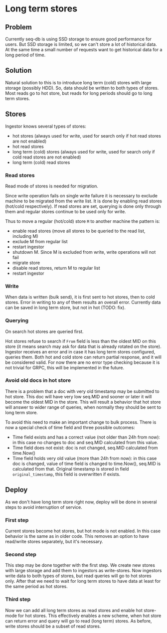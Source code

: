 # Long term stores

## Problem
Currently seq-db is using SSD storage to ensure good performance for users.
But SSD storage is limited, so we can't store a lot of historical data.
At the same time a small number of requests want to get historical data
for a long period of time.

## Solution
Natural solution to this is to introduce long term (cold) stores with 
large storage (possibly HDD). So, data should be written to both types of
stores. Most reads go to hot store, but reads for long periods should go
to long term stores.

## Stores
Ingestor knows several types of stores:
- hot stores (always used for write, used for search only if hot read stores are not enabled)
- hot read stores 
- long term (cold) stores (always used for write, used for search only if cold read stores are not enabled)
- long term (cold) read stores

### Read stores
Read mode of stores is needed for migration. 

Since write operation fails on single write failure it is necessary to exclude machine to be migrated from the write list.
It is done by enabling read stores (hot/cold respectively). If read stores are set, querying is done only through them and
regular stores continue to be used only for write.

Thus to move a regular (hot/cold) store `M` to another machine the pattern is:
- enable read stores (move all stores to be queried to the read list, including M)
- exclude M from regular list
- restart ingestor
- shutdown M. Since M is excluded from write, write operations will not fail
- migrate store
- disable read stores, return M to regular list
- restart ingestor

### Write
When data is written (bulk send), it is first sent to hot stores, then to cold stores. Error in writing to any of them results an overall error.
Currently data can be saved in long term store, but not in hot (TODO: fix).

### Querying
On search hot stores are queried first.

Hot stores refuse to search if `From` field is less than the oldest MID on this store
(it means search may ask for data that is already rotated on the store). Ingestor
receives an error and in case it has long term stores configured, queries them.
Both hot and cold store can return partial response, and it will be considered valid.
For now there are no error type checking because it is not trivial for GRPC,
this will be implemented in the future.

### Avoid old docs in hot store
There is a problem that a doc with very old timestamp may be submitted to hot store.
This doc will have very low seq.MID and sooner or later it will become the oldest
MID in the store. This will result a behavior that hot store will answer to wider
range of queries, when normally they should be sent to long term store.

To avoid this need to make an important change to bulk process. There is now a special check of time field
and three possible outcomes:
- Time field exists and has a correct value (not older than 24h from now):
  in this case no changes to doc and seq.MID calculated from this value.
- Time field does not exist: doc is not changed, seq.MID calculated
  from time.Now()
- Time field holds very old value (more than 24h from now): in this
  case doc is changed, value of time field is changed to time.Now(), seq.MID
  is calculated from that. Original timestamp is stored in field
  `original_timestamp`, this field is overwritten if exists.

## Deploy
As we don't have long term store right now, deploy will be done in several steps
to avoid interruption of service.

### First step
Current stores become hot stores, but hot mode is not enabled. In this case
behavior is the same as in older code. This removes an option to have read/write
stores separately, but it's necessary.

### Second step
This step may be done together with the first step. We create new stores with
large storage and add them to ingestors as write-stores. Now ingestors write
data to both types of stores, but read queries will go to hot stores only.
After that we need to wait for long term stores to have data at least for 
the same period as hot stores.

### Third step
Now we can add all long term stores as read stores and enable hot store-mode
for hot stores. This effectively enables a new scheme, when hot store can return
error and query will go to read (long term) stores. As before, write stores should
be a subset of read stores.
